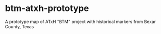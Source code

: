 # btm-atxh-prototype
A prototype map of ATxH "BTM" project with historical markers from Bexar County, Texas

